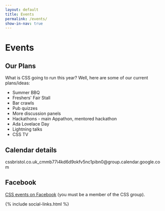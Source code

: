 ```yaml
---
layout: default
title: Events
permalink: /events/
show-in-nav: true
---
```


<div class="page-section">
  <h1>Events</h1>
  <div id="calendar" class="calendar"></div>
  <article class="article">
    <h2>Our Plans</h2>
    <p>What is CSS going to run this year? Well, here are some of our current plans/ideas:</p>
    <ul>
      <li>Summer BBQ</li>
      <li>Freshers' Fair Stall</li>
      <li>Bar crawls</li>
      <li>Pub quizzes</li>
      <li>More discussion panels</li>
      <li>Hackathons - main Appathon, mentored hackathon</li>
      <li>Ada Lovelace Day</li>
      <li>Lightning talks</li>
      <li>CSS TV</li>
    </ul>
    <h2>Calendar details</h2>
    <p>cssbristol.co.uk_cmmb77i4kd6d9okfv5nc1pibn0@group.calendar.google.com</p>
    <h2>Facebook</h2>
    <p><a href="https://www.facebook.com/groups/CSSBristol/events/">CSS events on Facebook</a> (you must be a member of the CSS group).</p>
  </article>
</div>

<script type="text/javascript">
$(document).ready(function() {
    $('#calendar').fullCalendar({
      header: {
        left: 'prev,next today',
        center: 'title',
        right: 'agendaWeek,month'
      },
      defaultView: 'agendaWeek',
      googleCalendarApiKey: 'AIzaSyBoDRhd5JAtBWVaN0zzEmrKo8_0W5RKF_0',
      eventSources: [
        {
          googleCalendarId: 'cssbristol.co.uk_cmmb77i4kd6d9okfv5nc1pibn0@group.calendar.google.com',
          className: 'calendar__event--css'
        },
        {
          googleCalendarId: '77q6gepe08n9hbqdd91om074u8@group.calendar.google.com',
          className: 'calendar__event--university'
        }
      ]
    })

});
</script>

{% include social-links.html %}
